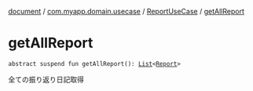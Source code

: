 [document](../../index.md) / [com.myapp.domain.usecase](../index.md) / [ReportUseCase](index.md) / [getAllReport](./get-all-report.md)

# getAllReport

`abstract suspend fun getAllReport(): `[`List`](https://kotlinlang.org/api/latest/jvm/stdlib/kotlin.collections/-list/index.html)`<`[`Report`](../../com.myapp.domain.model.entity/-report/index.md)`>`

全ての振り返り日記取得

